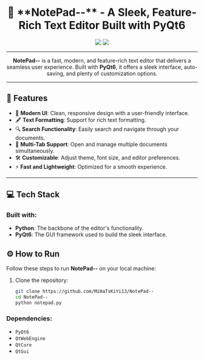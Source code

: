 <h1 align="center">📝 **NotePad--** - A Sleek, Feature-Rich Text Editor Built with PyQt6</h1>

<p align="center">
  <img src="https://img.shields.io/badge/Project-Beta-orange?style=for-the-badge">
  <img src="https://img.shields.io/badge/Made%20with-PyQt6-blue?style=for-the-badge">
</p>

---

<p align="center">
  <strong>NotePad--</strong> is a fast, modern, and feature-rich text editor that delivers a seamless user experience. Built with <strong>PyQt6</strong>, it offers a sleek interface, auto-saving, and plenty of customization options.
</p>

---

## 📌 **Features**  
- 🎨 **Modern UI**: Clean, responsive design with a user-friendly interface.
- 🖋️ **Text Formatting**: Support for rich text formatting.
- 🔍 **Search Functionality**: Easily search and navigate through your documents.
- 📜 **Multi-Tab Support**: Open and manage multiple documents simultaneously.
- 🛠️ **Customizable**: Adjust theme, font size, and editor preferences.
- ⚡ **Fast and Lightweight**: Optimized for a smooth experience.

---

## 💻 **Tech Stack**  
### Built with:
- **Python**: The backbone of the editor's functionality.
- **PyQt6**: The GUI framework used to build the sleek interface.

## ⚙️ **How to Run**  
Follow these steps to run **NotePad--** on your local machine:

1. Clone the repository:
   ```bash
   git clone https://github.com/MiHaTsKiYi13/NotePad--
   cd NotePad--
   python notepad.py

### Dependencies:
- `PyQt6`
- `QtWebEngine`
- `QtCore`
- `QtGui`
